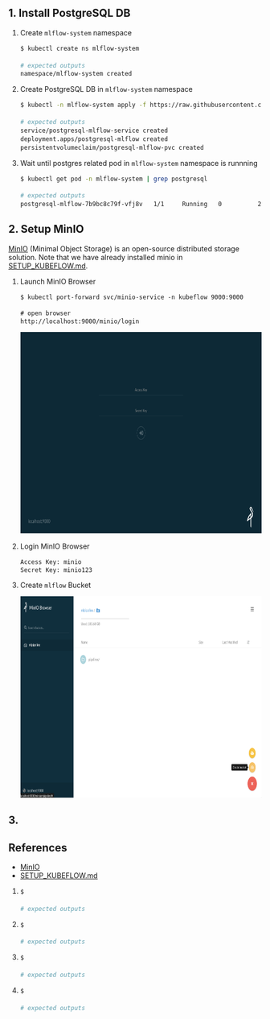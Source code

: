 ## 1. Install PostgreSQL DB

1) Create `mlflow-system` namespace
    ```bash
    $ kubectl create ns mlflow-system

    # expected outputs
    namespace/mlflow-system created
    ```

2) Create PostgreSQL DB in `mlflow-system` namespace
    ```bash
    $ kubectl -n mlflow-system apply -f https://raw.githubusercontent.com/mlops-for-all/helm-charts/b94b5fe4133f769c04b25068b98ccfa7a505aa60/mlflow/manifests/postgres.yaml

    # expected outputs
    service/postgresql-mlflow-service created
    deployment.apps/postgresql-mlflow created
    persistentvolumeclaim/postgresql-mlflow-pvc created
    ```

3) Wait until postgres related pod in `mlflow-system` namespace is runnning
    ```bash
    $ kubectl get pod -n mlflow-system | grep postgresql

    # expected outputs
    postgresql-mlflow-7b9bc8c79f-vfj8v   1/1     Running   0          27s
    ```


## 2. Setup MinIO
[MinIO] (Minimal Object Storage) is an open-source distributed storage solution. Note that we have already installed minio in [SETUP_KUBEFLOW.md].

1) Launch MinIO Browser
    ```
    $ kubectl port-forward svc/minio-service -n kubeflow 9000:9000

    # open browser
    http://localhost:9000/minio/login
    ```

    <img src="figures/minio-ui.png" width="1000" height="400">

2) Login MinIO Browser
    ```
    Access Key: minio
    Secret Key: minio123
    ```

3) Create `mlflow` Bucket

    <img src="figures/minio-mlflow-bucket.png" width="1000" height="400">


## 3.




## References
- [MinIO]
- [SETUP_KUBEFLOW.md]



[MinIO]: https://min.io/
[SETUP_KUBEFLOW.md]: https://github.com/youjin2/mlops/blob/main/kubeflow/SETUP_KUBEFLOW.md



1) 
    ```bash
    $ 

    # expected outputs
    ```

2) 
    ```bash
    $

    # expected outputs
    ```

3) 
    ```bash
    $

    # expected outputs
    ```

4) 
    ```bash
    $

    # expected outputs
    ```
